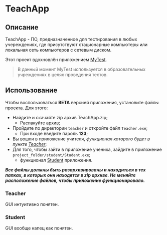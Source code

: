 <!-- New doc for TeachApp -->

# TeachApp

## Описание

TeachApp - ПО, предназначенное для тестирования в любых учереждениях, где присутствуют стационарные компьютеры или локальная сеть компьютеров с сетевым диском.

Этот проект вдохновлён приложением [MyTest](https://mytest.klyaksa.net/wiki/Заглавная_страница).

> В данный момент MyTest используется в образовательных учреждениях в целях проведения тестов.

## Использование

Чтобы воспользоваться **BETA** версией приложения, установите файлы проекта.
Для этого:

- Найдите и скачайте zip архив TeachApp.zip;
	- Распакуйте архив;
- Пройдите по директории `teacher` и откройте файл `Teacher.exe`;
	- При входе введите пароль **123**;
- Вы вошли в приложение учителя, *функционал которого будет в пункте [Teacher](#teacher)*;
- Для того, чтобы зайти в приложение ученика, зайдите в приложение `project_folder/student/Student.exe`;
	- функционал [Student](#student) приложения.

***Все файлы должны быть разархивированы и находиться в тех папках, в которых они находятся в zip архиве. Не меняйте расположение файлов, чтобы приложение функционировало.***

### Teacher

GUI интуитивно понятен.

### Student

GUI вообще капец как понятен.